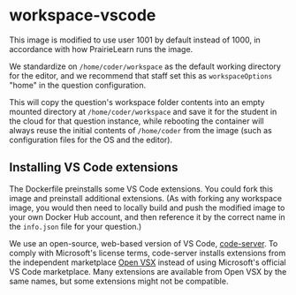 # workspace-vscode

This image is modified to use user 1001 by default instead of 1000, in
accordance with how PrairieLearn runs the image.

We standardize on `/home/coder/workspace` as the default working directory
for the editor, and we recommend that staff set this as `workspaceOptions`
"home" in the question configuration.

This will copy the question's workspace folder contents into an empty mounted
directory at `/home/coder/workspace` and save it for the student in the cloud
for that question instance, while rebooting the container will always reuse
the initial contents of `/home/coder` from the image (such as configuration
files for the OS and the editor).

## Installing VS Code extensions

The Dockerfile preinstalls some VS Code extensions. You could fork this image
and preinstall additional extensions. (As with forking any workspace image,
you would then need to locally build and push the modified image to your own
Docker Hub account, and then reference it by the correct name in the
`info.json` file for your question.)

We use an open-source, web-based version of VS Code,
[code-server](https://github.com/coder/code-server).
To comply with Microsoft's license terms, code-server installs extensions
from the independent marketplace
[Open VSX](https://open-vsx.org)
instead of using Microsoft's official VS Code marketplace. Many extensions
are available from Open VSX by the same names, but some extensions might not
be compatible.

